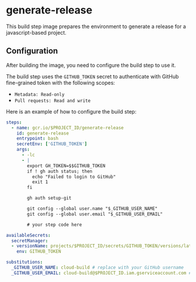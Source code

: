 # generate-release

This build step image prepares the environment to generate a release for a javascript-based project.

## Configuration

After building the image, you need to configure the build step to use it.

The build step uses the `GITHUB_TOKEN` secret to authenticate with GitHub fine-grained token with the following scopes:

- `Metadata: Read-only`
- `Pull requests: Read and write`

Here is an example of how to configure the build step:

```yaml
steps:
  - name: gcr.io/$PROJECT_ID/generate-release
    id: generate-release
    entrypoint: bash
    secretEnv: ['GITHUB_TOKEN']
    args:
      - -lc
      - |
        export GH_TOKEN=$$GITHUB_TOKEN
        if ! gh auth status; then
          echo "Failed to login to GitHub"
          exit 1
        fi

        gh auth setup-git

        git config --global user.name "$_GITHUB_USER_NAME"
        git config --global user.email "$_GITHUB_USER_EMAIL"

        # your step code here

availableSecrets:
  secretManager:
  - versionName: projects/$PROJECT_ID/secrets/GITHUB_TOKEN/versions/latest
    env: GITHUB_TOKEN

substitutions:
  _GITHUB_USER_NAME: cloud-build # replace with your GitHub username
  _GITHUB_USER_EMAIL: cloud-build@$PROJECT_ID.iam.gserviceaccount.com # replace with your GitHub user email
```
